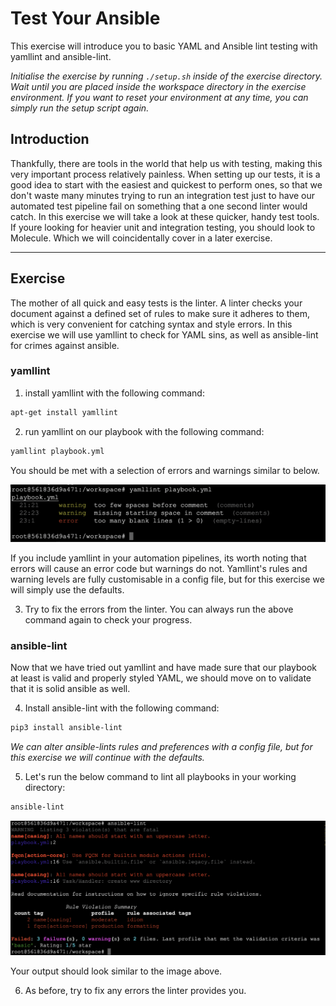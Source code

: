 # Test Your Ansible

This exercise will introduce you to basic YAML and Ansible lint testing with yamllint and ansible-lint.

*Initialise the exercise by running `./setup.sh` inside of the exercise directory. Wait until you are placed inside the workspace directory in the exercise environment. If you want to reset your environment at any time, you can simply run the setup script again.*

## Introduction

Thankfully, there are tools in the world that help us with testing, making this very important process relatively painless. When setting up our tests, it is a good idea to start with the easiest and quickest to perform ones, so that we don't waste many minutes trying to run an integration test just to have our automated test pipeline fail on something that a one second linter would catch. In this exercise we will take a look at these quicker, handy test tools. If youre looking for heavier unit and integration testing, you should look to Molecule. Which we will coincidentally cover in a later exercise.

---

## Exercise

The mother of all quick and easy tests is the linter. A linter checks your document against a defined set of rules to make sure it adheres to them, which is very convenient for catching syntax and style errors. In this exercise we will use yamllint to check for YAML sins, as well as ansible-lint for crimes against ansible.

### yamllint

1. install yamllint with the following command:

```bash
apt-get install yamllint
```

2. run yamllint on our playbook with the following command:

```bash
yamllint playbook.yml
```

You should be met with a selection of errors and warnings similar to below.

![yamllint output](/.utils/assets/test-your-ansible_yamllint_output.png)

If you include yamllint in your automation pipelines, its worth noting that errors will cause an error code but warnings do not. Yamllint's rules and warning levels are fully customisable in a config file, but for this exercise we will simply use the defaults.

3. Try to fix the errors from the linter. You can always run the above command again to check your progress.

### ansible-lint

Now that we have tried out yamllint and have made sure that our playbook at least is valid and properly styled YAML, we should move on to validate that it is solid ansible as well.

4. Install ansible-lint with the following command:

```bash
pip3 install ansible-lint
```

*We can alter ansible-lints rules and preferences with a config file, but for this exercise we will continue with the defaults.*

5. Let's run the below command to lint all playbooks in your working directory:

```bash
ansible-lint
```

![ansible-lint output](/.utils/assets/test-your-ansible_ansiblelint_output.png)

Your output should look similar to the image above.

6. As before, try to fix any errors the linter provides you.
